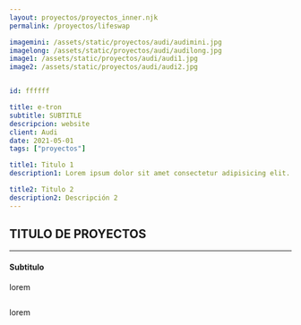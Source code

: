 ```yaml
---
layout: proyectos/proyectos_inner.njk
permalink: /proyectos/lifeswap

imagemini: /assets/static/proyectos/audi/audimini.jpg
imagelong: /assets/static/proyectos/audi/audilong.jpg
image1: /assets/static/proyectos/audi/audi1.jpg
image2: /assets/static/proyectos/audi/audi2.jpg


id: ffffff

title: e-tron
subtitle: SUBTITLE
descripcion: website
client: Audi
date: 2021-05-01
tags: ["proyectos"]

title1: Titulo 1
description1: Lorem ipsum dolor sit amet consectetur adipisicing elit. Aspernatur id perspiciatis, eveniet harum quod quam quae quaerat exercitationem laborum at,

title2: Titulo 2
description2: Descripción 2
---
```



## TITULO DE PROYECTOS 
___


#### Subtitulo
lorem
```
```
lorem

